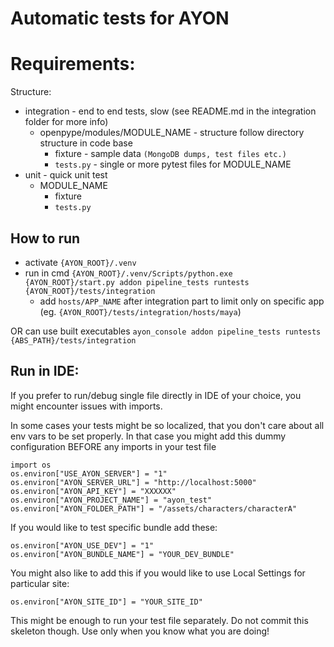 Automatic tests for AYON
============================

Requirements:
============

Structure:
- integration - end to end tests, slow (see README.md in the integration folder for more info)
    - openpype/modules/MODULE_NAME - structure follow directory structure in code base
        - fixture - sample data `(MongoDB dumps, test files etc.)`
        - `tests.py` - single or more pytest files for MODULE_NAME
- unit - quick unit test
    - MODULE_NAME
        - fixture
        - `tests.py`

How to run
----------
- activate `{AYON_ROOT}/.venv`
- run in cmd
`{AYON_ROOT}/.venv/Scripts/python.exe {AYON_ROOT}/start.py addon pipeline_tests runtests {AYON_ROOT}/tests/integration`
  - add `hosts/APP_NAME` after integration part to limit only on specific app (eg. `{AYON_ROOT}/tests/integration/hosts/maya`)

OR can use built executables
`ayon_console addon pipeline_tests runtests {ABS_PATH}/tests/integration`

Run in IDE:
-----------
If you prefer to run/debug single file directly in IDE of your choice, you might encounter issues with imports.

In some cases your tests might be so localized, that you don't care about all env vars to be set properly.
In that case you might add this dummy configuration BEFORE any imports in your test file
```
import os
os.environ["USE_AYON_SERVER"] = "1"
os.environ["AYON_SERVER_URL"] = "http://localhost:5000"
os.environ["AYON_API_KEY"] = "XXXXXX"
os.environ["AYON_PROJECT_NAME"] = "ayon_test"
os.environ["AYON_FOLDER_PATH"] = "/assets/characters/characterA"
```
If you would like to test specific bundle add these:
```
os.environ["AYON_USE_DEV"] = "1"
os.environ["AYON_BUNDLE_NAME"] = "YOUR_DEV_BUNDLE"
```

You might also like to add this if you would like to use Local Settings for particular site:
```
os.environ["AYON_SITE_ID"] = "YOUR_SITE_ID"
```

This might be enough to run your test file separately. Do not commit this skeleton though.
Use only when you know what you are doing!
